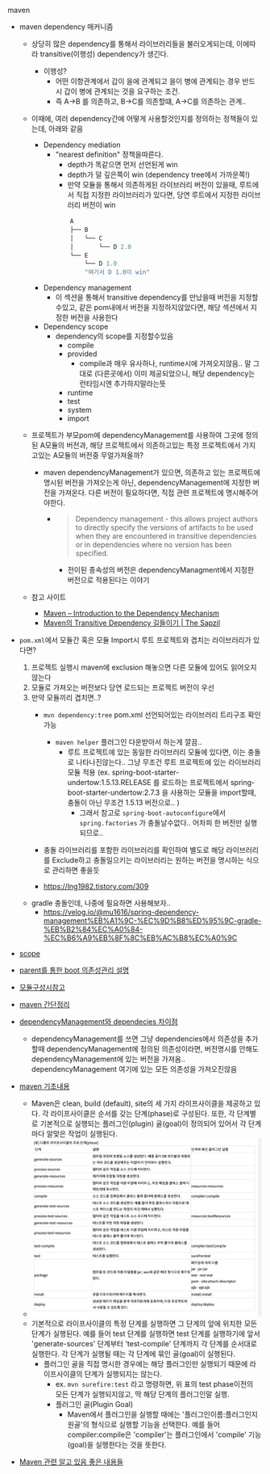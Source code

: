 maven
- maven dependency 매커니즘
  - 상당히 많은 dependency를 통해서 라이브러리들을 불러오게되는데, 이에따라 transitive(이행성) dependency가 생긴다.
    - 이행성?
      - 어떤 이항관계에서 갑이 을에 관계되고 을이 병에 관계되는 경우 반드시 갑이 병에 관계되는 것을 요구하는 조건.
      - 즉 A->B 를 의존하고, B->C를 의존할떄, A->C를 의존하는 관계.. 
  - 이때에, 여러 dependency간에 어떻게 사용할것인지를 정의하는 정책들이 있는데, 아래와 같음
    - Dependency mediation
      - "nearest definition" 정책을따른다.
        - depth가 똑같으면 먼저 선언된게 win
        - depth가 덜 깊은쪽이 win (dependency tree에서 가까운쪽!)
        - 만약 모듈을 통해서 의존하게된 라이브러리 버전이 있을때, 루트에서 직접 지정한 라이브러리가 있다면, 당연 루트에서 지정한 라이브러리 버전이 win
        ```java
            A
            ├── B
            │   └── C
            │       └── D 2.0
            └── E
                └── D 1.0
                "여기서 D 1.0이 win"
        ```
    - Dependency management
      - 이 섹션을 통해서 transitive dependency를 만났을때 버전을 지정할수있고, 같은 pom내에서 버전을 지정하지않았다면, 해당 섹션에서 지정한 버전을 사용한다
    - Dependency scope
      - dependency의 scope를 지정할수있음
        - compile
        - provided
          - compile과 매우 유사하나, runtime시에 가져오지않음.. 말 그대로 (다른곳에서) 이미 제공되었으니, 해당 dependency는 런타임시엔 추가하지말라는뜻
        - runtime
        - test
        - system
        - import
  - 프로젝트가 부모pom에 dependencyManagement를 사용하여 그곳에 정의된 A모듈의 버전과, 해당 프로젝트에서 의존하고있는 특정 프로젝트에서 가지고있는 A모듈의 버전중 무얼가져올까?
    - maven dependencyManagement가 있으면, 의존하고 있는 프로젝트에 명시된 버전을 가져오는게 아닌, dependencyManagement에 지정한 버전을 가져온다. 다른 버전이 필요하다면, 직접 관련 프로젝트에 명시해주어야한다.
      - > Dependency management - this allows project authors to directly specify the versions of artifacts to be used when they are encountered in transitive dependencies or in dependencies where no version has been specified.
        - 전이된 종속성의 버전은 dependencyManagment에서 지정한 버전으로 적용된다는 이야기


  - 참고 사이트
    - [Maven – Introduction to the Dependency Mechanism](https://maven.apache.org/guides/introduction/introduction-to-dependency-mechanism.html)
    - [Maven의 Transitive Dependency 길들이기 | The Sapzil](https://blog.sapzil.org/2018/01/21/taming-maven-transitive-dependencies/)
- `pom.xml`에서 모듈간 혹은 모듈 Import시 루트 프로젝트와 겹치는 라이브러리가 있다면?
  1. 프로젝트 실행시 maven에 exclusion 해놓으면 다른 모듈에 있어도 읽어오지않는다
  2. 모듈로 가져오는 버전보다 당연 로드되는 프로젝트 버전이 우선
  3. 만약 모듈끼리 겹치면..?
      - `mvn dependency:tree` pom.xml 선언되어있는 라이브러리 트리구조 확인가능
        - `maven helper` 플러그인 다운받아서 하는게 깔끔..
          - 루트 프로젝트에 있는 동일한 라이브러리 모듈에 있다면, 이는 충돌로 나타나진않는다.. 그냥 무조건 루트 프로젝트에 있는 라이브러리 모듈 적용 (ex. spring-boot-starter-undertow:1.5.13.RELEASE 를 로드하는 프로젝트에서 spring-boot-starter-undertow:2.7.3 을 사용하는 모듈을 import할때, 충돌이 아닌 무조건 1.5.13 버전으로.. )
            - 그래서 참고로 `spring-boot-autoconfigure`에서 `spring.factories` 가 충돌날수없다.. 어차피 한 버전만 실행되므로..
      - 충돌 라이브러리를 포함한 라이브러리를 확인하여 별도로 해당 라이브러리를 Exclude하고 충돌일으키는 라이브러리는 원하는 버전을 명시하는 식으로 관리하면 좋을듯
      
      - https://lng1982.tistory.com/309

   - gradle 충돌인데, 나중에 필요하면 사용해보자..
     - https://velog.io/@mu1616/spring-dependency-management%EB%A1%9C-%EC%9D%B8%ED%95%9C-gradle-%EB%B2%84%EC%A0%84-%EC%B6%A9%EB%8F%8C%EB%AC%B8%EC%A0%9C

- [scope](https://maven.apache.org/guides/introduction/introduction-to-dependency-mechanism.html#dependency-scope)

- [parent를 통한 boot 의존성관리 설명](https://recordsoflife.tistory.com/393)
- [모듈구성시참고](https://eblo.tistory.com/144)
- [maven 간단정리](https://thalals.tistory.com/345)
- [dependencyManagement와 dependecies 차이점](https://darkstart.tistory.com/238)
  - dependencyManagement를 쓰면 그냥 dependencies에서 의존성을 추가할때 dependencyManagement에 정의된 의존성이라면, 버전명시를 안해도 dependencyManagement에 있는 버전을 가져옴.. dependencyManagement 여기에 있는 모든 의존성을 가져오진않음

- [maven 기초내용](https://javacan.tistory.com/129)
  - Maven은 clean, build (default), site의 세 가지 라이프사이클을 제공하고 있다. 각 라이프사이클은 순서를 갖는 단계(phase)로 구성된다. 또한, 각 단계별로 기본적으로 실행되는 플러그인(plugin) 골(goal)이 정의되어 있어서 각 단계마다 알맞은 작업이 실행된다. 
  - ![](2023-05-30-16-35-14.png)
  - 기본적으로 라이프사이클의 특정 단계를 실행하면 그 단계의 앞에 위치한 모든 단계가 실행된다. 예를 들어 test 단계를 실행하면 test 단계를 실행하기에 앞서 'generate-sources' 단계부터 'test-compile' 단계까지 각 단계를 순서대로 실행한다. 각 단계가 실행될 때는 각 단계에 묶인 골(goal)이 실행된다.
    - 플러그인 골을 직접 명시한 경우에는 해당 플러그인만 실행되기 때문에 라이프사이클의 단계가 실행되지는 않는다.
      - ex. `mvn surefire:test` 라고 명령하면, 위 표의 test phase이전의 모든 단계가 실행되지않고, 딱 해당 단계의 플러그인말 실행. 
      - 플러그인 골(Plugin Goal)
        - Maven에서 플러그인을 실행할 때에는 '플러그인이름:플러그인지원골'의 형식으로 실행할 기능을 선택한다. 예를 들어 compiler:compile은 'compiler'는 플러그인에서 'compile' 기능(goal)을 실행한다는 것을 뜻한다.
- [Maven 관련 알고 있음 좋은 내용들](https://m.blog.naver.com/naverdev/120113627296)